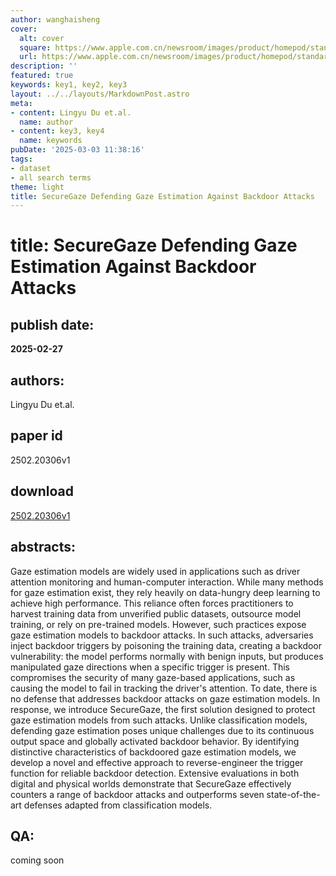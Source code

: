 ```yaml
---
author: wanghaisheng
cover:
  alt: cover
  square: https://www.apple.com.cn/newsroom/images/product/homepod/standard/Apple-HomePod-hero-230118_big.jpg.large_2x.jpg
  url: https://www.apple.com.cn/newsroom/images/product/homepod/standard/Apple-HomePod-hero-230118_big.jpg.large_2x.jpg
description: ''
featured: true
keywords: key1, key2, key3
layout: ../../layouts/MarkdownPost.astro
meta:
- content: Lingyu Du et.al.
  name: author
- content: key3, key4
  name: keywords
pubDate: '2025-03-03 11:38:16'
tags:
- dataset
- all search terms
theme: light
title: SecureGaze Defending Gaze Estimation Against Backdoor Attacks
---
```


# title: SecureGaze Defending Gaze Estimation Against Backdoor Attacks 
## publish date: 
**2025-02-27** 
## authors: 
  Lingyu Du et.al. 
## paper id
2502.20306v1
## download
[2502.20306v1](http://arxiv.org/abs/2502.20306v1)
## abstracts:
Gaze estimation models are widely used in applications such as driver attention monitoring and human-computer interaction. While many methods for gaze estimation exist, they rely heavily on data-hungry deep learning to achieve high performance. This reliance often forces practitioners to harvest training data from unverified public datasets, outsource model training, or rely on pre-trained models. However, such practices expose gaze estimation models to backdoor attacks. In such attacks, adversaries inject backdoor triggers by poisoning the training data, creating a backdoor vulnerability: the model performs normally with benign inputs, but produces manipulated gaze directions when a specific trigger is present. This compromises the security of many gaze-based applications, such as causing the model to fail in tracking the driver's attention. To date, there is no defense that addresses backdoor attacks on gaze estimation models. In response, we introduce SecureGaze, the first solution designed to protect gaze estimation models from such attacks. Unlike classification models, defending gaze estimation poses unique challenges due to its continuous output space and globally activated backdoor behavior. By identifying distinctive characteristics of backdoored gaze estimation models, we develop a novel and effective approach to reverse-engineer the trigger function for reliable backdoor detection. Extensive evaluations in both digital and physical worlds demonstrate that SecureGaze effectively counters a range of backdoor attacks and outperforms seven state-of-the-art defenses adapted from classification models.
## QA:
coming soon
